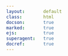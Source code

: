 ```yaml
---
layout:       default
class:        html
docson:       true
marked:       true
ejs:          true
superagent:   true
docref:       true
---
```


<div data-doc-ref='https://references.taskcluster.net/github/v1/exchanges.json'></div>
